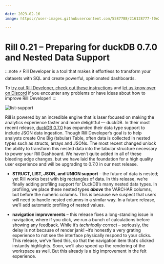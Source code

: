 ```yaml
---

date: 2023-02-16
image: https://user-images.githubusercontent.com/5587788/216128777-f0e29f13-58a3-4640-b147-3916d63de671.png

---
```


# Rill 0.21 – Preparing for duckDB 0.7.0 and Nested Data Support

:::note
⚡ Rill Developer is a tool that makes it effortless to transform your datasets with SQL and create powerful, opinionated dashboards.

To [try out Rill Developer, check out these instructions](/#pick-an-install-option) and [let us know over on Discord](https://bit.ly/3bbcSl9) if you encounter any problems or have ideas about how to improve Rill Developer!
:::

![list-support](https://user-images.githubusercontent.com/5587788/216128298-20133a6e-ed99-4163-b73c-368d795aa71c.gif "799514642")

Rill is powered by an incredible engine that is laser focused on making the analytics experience faster and more delightful — duckDB. In their most recent release, [duckDB 0.7.0](https://duckdb.org/2023/02/13/announcing-duckdb-070.html) has expanded their data type support to include JSON data ingestion. Though Rill Developer’s goal is to help analysts create One Big (tabular) Table, often data is collected in nested types such as structs, arrays and JSONs. The most recent changed unlock the ability to transform this nested data into the tabular structure necessary to power your Rill Dashboard. We haven’t quite added in all of these bleeding edge changes, but we have laid the foundation for a high quality user experience and will be upgrading to 0.7.0 in our next release.

- **STRUCT, LIST, JSON, and UNION support** – the future of data is nested; yet Rill works best with big rectangles of data. In this release, we’re finally adding profiling support for DuckDB’s many nested data types. In profiling, we place these nested types ***above*** the VARCHAR columns, but before the numeric columns. This is because we suspect that users will need to handle nested columns in a similar way. In a future release, we’ll add automatic profiling of nested values.

- **navigation improvements** – this release fixes a long-standing issue in navigation, where if you click, we run a bunch of calculations before showing any feedback. While it’s *technically* correct – seriously, the delay is not because of render jank! –it’s honestly a very grating experience to not see the interface physically respond to your clicks. This release, we’ve fixed this, so that the navigation item that’s clicked instantly highlights. Soon, we’ll also speed up the rendering of the workspace as well. But this already is a big improvement in the felt experience.
